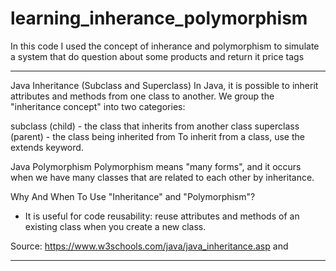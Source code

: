 # learning_inherance_polymorphism
In this code I used the concept of inherance and polymorphism to simulate a system that do question about some products and return it price tags 

------------------------------------------------------------------------------------------------------------------------------------------------------------------------------------
Java Inheritance (Subclass and Superclass)
In Java, it is possible to inherit attributes and methods from one class to another. We group the "inheritance concept" into two categories:

subclass (child) - the class that inherits from another class
superclass (parent) - the class being inherited from
To inherit from a class, use the extends keyword.

Java Polymorphism
Polymorphism means "many forms", and it occurs when we have many classes that are related to each other by inheritance.

Why And When To Use "Inheritance" and "Polymorphism"?
- It is useful for code reusability: reuse attributes and methods of an existing class when you create a new class.

Source: https://www.w3schools.com/java/java_inheritance.asp and 



------------------------------------------------------------------------------------------------------------------------------------------------------------------------------------
